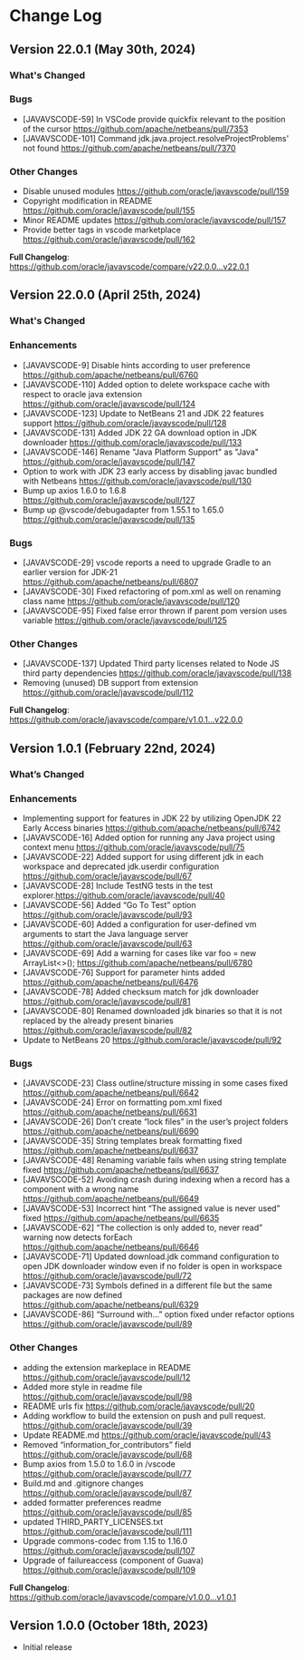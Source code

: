 # Change Log

<!--

    Copyright (c) 2023, Oracle and/or its affiliates.

    Licensed to the Apache Software Foundation (ASF) under one
    or more contributor license agreements.  See the NOTICE file
    distributed with this work for additional information
    regarding copyright ownership.  The ASF licenses this file
    to you under the Apache License, Version 2.0 (the
    "License"); you may not use this file except in compliance
    with the License.  You may obtain a copy of the License at

      http://www.apache.org/licenses/LICENSE-2.0

    Unless required by applicable law or agreed to in writing,
    software distributed under the License is distributed on an
    "AS IS" BASIS, WITHOUT WARRANTIES OR CONDITIONS OF ANY
    KIND, either express or implied.  See the License for the
    specific language governing permissions and limitations
    under the License.

-->

<!-- This file has been modified for Oracle Java SE extension -->
## Version 22.0.1 (May 30th, 2024)
### What's Changed

### Bugs
* [JAVAVSCODE-59] In VSCode provide quickfix relevant to the position of the cursor https://github.com/apache/netbeans/pull/7353
* [JAVAVSCODE-101] Command jdk.java.project.resolveProjectProblems' not found https://github.com/apache/netbeans/pull/7370

### Other Changes
* Disable unused modules https://github.com/oracle/javavscode/pull/159
* Copyright modification in README https://github.com/oracle/javavscode/pull/155
* Minor README updates https://github.com/oracle/javavscode/pull/157
* Provide better tags in vscode marketplace https://github.com/oracle/javavscode/pull/162

**Full Changelog**: https://github.com/oracle/javavscode/compare/v22.0.0...v22.0.1

## Version 22.0.0 (April 25th, 2024)
### What's Changed

### Enhancements
* [JAVAVSCODE-9] Disable hints according to user preference https://github.com/apache/netbeans/pull/6760
* [JAVAVSCODE-110] Added option to delete workspace cache with respect to oracle java extension https://github.com/oracle/javavscode/pull/124
* [JAVAVSCODE-123] Update to NetBeans 21 and JDK 22 features support https://github.com/oracle/javavscode/pull/128
* [JAVAVSCODE-131] Added JDK 22 GA download option in JDK downloader https://github.com/oracle/javavscode/pull/133
* [JAVAVSCODE-146] Rename "Java Platform Support" as "Java" https://github.com/oracle/javavscode/pull/147
* Option to work with JDK 23 early access by disabling javac bundled with Netbeans https://github.com/oracle/javavscode/pull/130
* Bump up axios 1.6.0 to 1.6.8 https://github.com/oracle/javavscode/pull/127
* Bump up @vscode/debugadapter from 1.55.1 to 1.65.0 https://github.com/oracle/javavscode/pull/135

### Bugs
* [JAVAVSCODE-29] vscode reports a need to upgrade Gradle to an earlier version for JDK-21 https://github.com/apache/netbeans/pull/6807
* [JAVAVSCODE-30] Fixed refactoring of pom.xml as well on renaming class name https://github.com/oracle/javavscode/pull/120
* [JAVAVSCODE-95] Fixed false error thrown if parent pom version uses variable https://github.com/oracle/javavscode/pull/125

### Other Changes
* [JAVAVSCODE-137] Updated Third party licenses related to Node JS third party dependencies https://github.com/oracle/javavscode/pull/138
* Removing (unused) DB support from extension https://github.com/oracle/javavscode/pull/112

**Full Changelog**: https://github.com/oracle/javavscode/compare/v1.0.1...v22.0.0

## Version 1.0.1 (February 22nd, 2024)
### What’s Changed

### Enhancements
* Implementing support for features in JDK 22 by utilizing OpenJDK 22 Early Access binaries https://github.com/apache/netbeans/pull/6742
* [JAVAVSCODE-16] Added option for running any Java project using context menu https://github.com/oracle/javavscode/pull/75
* [JAVAVSCODE-22] Added support for using different jdk in each workspace and deprecated jdk.userdir configuration https://github.com/oracle/javavscode/pull/67
* [JAVAVSCODE-28] Include TestNG tests in the test explorer.https://github.com/oracle/javavscode/pull/40
* [JAVAVSCODE-56] Added “Go To Test” option https://github.com/oracle/javavscode/pull/93
* [JAVAVSCODE-60] Added a configuration for user-defined vm arguments to start the Java language server https://github.com/oracle/javavscode/pull/63
* [JAVAVSCODE-69] Add a warning for cases like var foo = new ArrayList<>(); https://github.com/apache/netbeans/pull/6780
* [JAVAVSCODE-76] Support for parameter hints added https://github.com/apache/netbeans/pull/6476
* [JAVAVSCODE-78] Added checksum match for jdk downloader https://github.com/oracle/javavscode/pull/81
* [JAVAVSCODE-80] Renamed downloaded jdk binaries so that it is not replaced by the already present binaries https://github.com/oracle/javavscode/pull/82
* Update to NetBeans 20 https://github.com/oracle/javavscode/pull/92

### Bugs
* [JAVAVSCODE-23] Class outline/structure missing in some cases fixed https://github.com/apache/netbeans/pull/6642
* [JAVAVSCODE-24] Error on formatting pom.xml fixed https://github.com/apache/netbeans/pull/6631
* [JAVAVSCODE-26] Don’t create “lock files” in the user’s project folders https://github.com/apache/netbeans/pull/6690
* [JAVAVSCODE-35] String templates break formatting fixed https://github.com/apache/netbeans/pull/6637
* [JAVAVSCODE-48] Renaming variable fails when using string template fixed https://github.com/apache/netbeans/pull/6637
* [JAVAVSCODE-52] Avoiding crash during indexing when a record has a component with a wrong name https://github.com/apache/netbeans/pull/6649
* [JAVAVSCODE-53] Incorrect hint “The assigned value is never used” fixed https://github.com/apache/netbeans/pull/6635
* [JAVAVSCODE-62] “The collection is only added to, never read” warning now detects forEach https://github.com/apache/netbeans/pull/6646
* [JAVAVSCODE-71] Updated download.jdk command configuration to open JDK downloader window even if no folder is open in workspace https://github.com/oracle/javavscode/pull/72
* [JAVAVSCODE-73] Symbols defined in a different file but the same packages are now defined https://github.com/apache/netbeans/pull/6329
* [JAVAVSCODE-86] “Surround with...” option fixed under refactor options https://github.com/oracle/javavscode/pull/89

### Other Changes
* adding the extension markeplace in README https://github.com/oracle/javavscode/pull/12
* Added more style in readme file https://github.com/oracle/javavscode/pull/98
* README urls fix https://github.com/oracle/javavscode/pull/20
* Adding workflow to build the extension on push and pull request. https://github.com/oracle/javavscode/pull/39
* Update README.md https://github.com/oracle/javavscode/pull/43
* Removed “information_for_contributors” field https://github.com/oracle/javavscode/pull/68
* Bump axios from 1.5.0 to 1.6.0 in /vscode https://github.com/oracle/javavscode/pull/77
* Build.md and .gitignore changes https://github.com/oracle/javavscode/pull/87
* added formatter preferences readme https://github.com/oracle/javavscode/pull/85
* updated THIRD_PARTY_LICENSES.txt https://github.com/oracle/javavscode/pull/111
* Upgrade commons-codec from 1.15 to 1.16.0 https://github.com/oracle/javavscode/pull/107
* Upgrade of failureaccess (component of Guava) https://github.com/oracle/javavscode/pull/109

**Full Changelog**: https://github.com/oracle/javavscode/compare/v1.0.0...v1.0.1

## Version 1.0.0 (October 18th, 2023)
* Initial release
